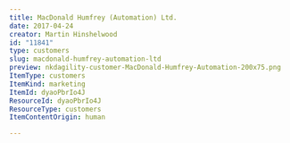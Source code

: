 ```yaml
---
title: MacDonald Humfrey (Automation) Ltd.
date: 2017-04-24
creator: Martin Hinshelwood
id: "11841"
type: customers
slug: macdonald-humfrey-automation-ltd
preview: nkdagility-customer-MacDonald-Humfrey-Automation-200x75.png
ItemType: customers
ItemKind: marketing
ItemId: dyaoPbrIo4J
ResourceId: dyaoPbrIo4J
ResourceType: customers
ItemContentOrigin: human

---
```


